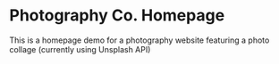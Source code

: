# Photography Co. Homepage

This is a homepage demo for a photography website featuring a photo collage (currently using Unsplash API)
